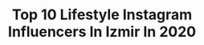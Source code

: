 ---
title: Top 10 Lifestyle Instagram Influencers In Izmir In 2020
description: >-
  Find top lifestyle Instagram influencers in Izmir in 2020. Most popular hashtags: #stayhome #evdekal #23nisan #color.
platform: Instagram
profiles:
  - username: "yoncacalli"
    fullname: >-
      Yonca Calli
    location: "Turkey"
    followers: 21274
    engagement: 854
    commentsToLikes: 0.089152
    id: ck8td7tch29060j78vzjlhh1g
    verified: false
    hashtags: "#pinkdress, #gucci, #fashionbag, #goldbracelet"
  - username: "bengitheblogger"
    fullname: >-
      Bengi the Blogger 💞
    location: "Turkey"
    followers: 16270
    engagement: 273
    commentsToLikes: 0.081215
    id: ck15sub6ueu3h0i19jzemod3j
    verified: false
    hashtags: "#dupe, #parlat, #kbeautyaddict, #ciltbakimi"
  - username: "guzellikmodu"
    fullname: >-
      Buse ⭐️ÇEKİLİŞ VAR
    location: "Turkey"
    followers: 33044
    engagement: 119
    commentsToLikes: 0.029598
    id: ck13cm47f10p40i199bxda3ru
    verified: false
    hashtags: "#apieu, #5puantiyecom, #swatch, #retromatte"
  - username: "dszgn"
    fullname: >-
      Deniz Sezgin
    location: "Turkey"
    followers: 6371
    engagement: 1140
    commentsToLikes: 0.139959
    id: ck9hbt3usibwo0j78r1etvy9n
    verified: false
    hashtags: "#yeni, #visit, #haircolor, #girl"
  - username: "pinklyvibes"
    fullname: >-
      ᴛ ᴜ ɢ̆ ᴄ̧ ᴇ
    location: "Turkey"
    followers: 4395
    engagement: 2620
    commentsToLikes: 0.060808
    id: ck9hbt9tvicmb0j785k1dlw3b
    verified: false
    hashtags: "#herg, #ikigai, #smile, #bookstagram"
  - username: "leo_xandre"
    fullname: >-
      Leo Xandre
    location: "Turkey"
    followers: 31571
    engagement: 586
    commentsToLikes: 0.004573
    id: ck0tvya4xdbcm0i19cnqvfk0i
    verified: false
    hashtags: ""
  - username: "buketaus"
    fullname: >-
      Buket Suat SARAY
    location: "Turkey"
    followers: 3743
    engagement: 2560
    commentsToLikes: 0.050915
    id: ckapbbe37za4a0i78jsqp7q8p
    verified: false
    hashtags: "#ckmcmrtsitakipx, #kiloverme5500, #esenxc1, #ucak14fatma"
  - username: "ozlem.ozaydiin"
    fullname: >-
      Ö 𝐙 𝐋 𝐄 𝐌   Ö 𝐙 𝐀 𝐘 𝐃 𝐈 𝐍
    location: "Turkey"
    followers: 14249
    engagement: 1377
    commentsToLikes: 0.112224
    id: ck9wfl6vhpcc20j78ohgu3nuz
    verified: false
    hashtags: "#summervibes, #gezginstagram, #oodt, #thebest"
  - username: "__belqin__"
    fullname: >-
      belgin kandemir | Denizli
    location: "Turkey"
    followers: 16204
    engagement: 1051
    commentsToLikes: 0.158336
    id: ck13643re4o8s0i195eq3l821
    verified: false
    hashtags: "#camping, #pazar, #holiday, #papatya"
  - username: "dilekadatepe"
    fullname: >-
      Dilek Adatepe🔹
    location: "Turkey"
    followers: 14208
    engagement: 957
    commentsToLikes: 0.157677
    id: ck8tawooitdt30j78lbibrdai
    verified: false
    hashtags: "#sa, #travelbloggers, #turkey, #house"
---
